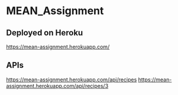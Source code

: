 # MEAN_Assignment

## Deployed on Heroku

https://mean-assignment.herokuapp.com/

## APIs

https://mean-assignment.herokuapp.com/api/recipes
https://mean-assignment.herokuapp.com/api/recipes/3